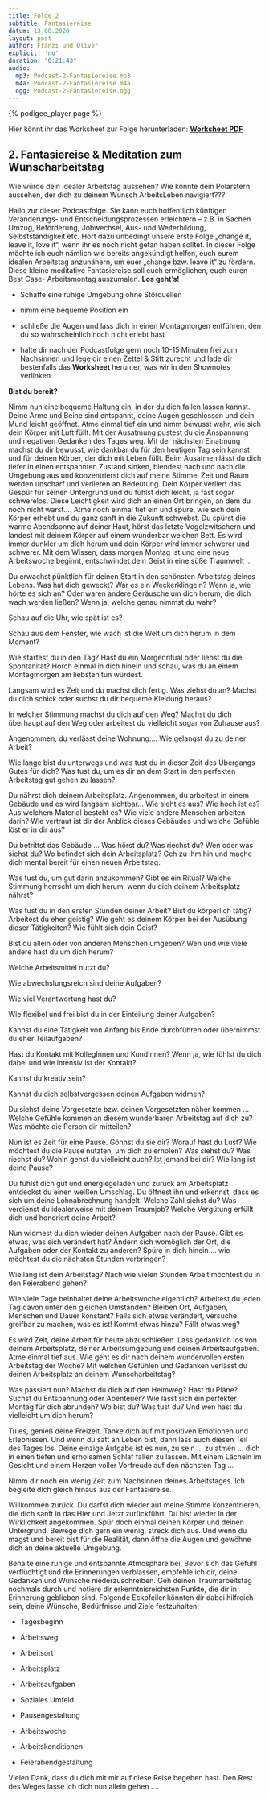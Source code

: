 ```yaml
---
title: Folge 2
subtitle: Fantasiereise
datum: 13.08.2020
layout: post
author: Franzi und Oliver
explicit: 'no'
duration: "0:21:43"
audio:
  mp3: Podcast-2-Fantasiereise.mp3  
  m4a: Podcast-2-Fantasiereise.m4a
  ogg: Podcast-2-Fantasiereise.ogg
---
```


{% podigee_player page %}

Hier könnt ihr das Worksheet zur Folge herunterladen: [**Worksheet PDF**](/download/worksheet_wunscharbeitstag.pdf)

## 2. Fantasiereise & Meditation zum Wunscharbeitstag 

Wie würde dein idealer Arbeitstag aussehen? Wie könnte dein Polarstern aussehen, der dich zu deinem Wunsch ArbeitsLeben navigiert??? 

 

Hallo zur dieser Podcastfolge. Sie kann euch hoffentlich künftigen Veränderungs- und Entscheidungsprozessen erleichtern – z.B. in Sachen Umzug, Beförderung, Jobwechsel, Aus- und Weiterbildung, Selbstständigkeit etc. Hört dazu unbedingt unsere erste Folge „change it, leave it, love it“, wenn ihr es noch nicht getan haben solltet. In dieser Folge möchte ich euch nämlich wie bereits angekündigt helfen, euch eurem idealen Arbeitstag anzunähern, um euer „change bzw. leave it“ zu fördern. Diese kleine meditative Fantasiereise soll euch ermöglichen, euch euren Best Case- Arbeitsmontag auszumalen. **Los geht’s!** 

 

* Schaffe eine ruhige Umgebung ohne Störquellen 

* nimm eine bequeme Position ein 

* schließe die Augen und lass dich in einen Montagmorgen entführen, den du so wahrscheinlich noch nicht erlebt hast 

* halte dir nach der Podcastfolge gern noch 10-15 Minuten frei zum Nachsinnen und lege dir einen Zettel & Stift zurecht und lade dir bestenfalls das **Worksheet** herunter, was wir in den Shownotes verlinken 

 

**Bist du bereit?** 

 

 Nimm nun eine bequeme Haltung ein, in der du dich fallen lassen kannst. Deine Arme und Beine sind entspannt, deine Augen geschlossen und dein Mund leicht geöffnet. Atme einmal tief ein und nimm bewusst wahr, wie sich dein Körper mit Luft füllt. Mit der Ausatmung pustest du die Anspannung und negativen Gedanken des Tages weg. Mit der nächsten Einatmung machst du dir bewusst, wie dankbar du für den heutigen Tag sein kannst und für deinen Körper, der dich mit Leben füllt. Beim Ausatmen lässt du dich tiefer in einen entspannten Zustand sinken, blendest nach und nach die Umgebung aus und konzentrierst dich auf meine Stimme. Zeit und Raum werden unscharf und verlieren an Bedeutung. Dein Körper verliert das Gespür für seinen Untergrund und du fühlst dich leicht, ja fast sogar schwerelos. Diese Leichtigkeit wird dich an einen Ort bringen, an dem du noch nicht warst…. Atme noch einmal tief ein und spüre, wie sich dein Körper erhebt und du ganz sanft in die Zukunft schwebst. Du spürst die warme Abendsonne auf deiner Haut, hörst das letzte Vogelzwitschern und landest mit deinem Körper auf einem wunderbar weichen Bett. Es wird immer dunkler um dich herum und dein Körper wird immer schwerer und schwerer. Mit dem Wissen, dass morgen Montag ist und eine neue Arbeitswoche beginnt, entschwindet dein Geist in eine süße Traumwelt … 

 

Du erwachst pünktlich für deinen Start in den schönsten Arbeitstag deines Lebens. Was hat dich geweckt? War es ein Weckerklingeln? Wenn ja, wie hörte es sich an? Oder waren andere Geräusche um dich herum, die dich wach werden ließen? Wenn ja, welche genau nimmst du wahr? 

 

Schau auf die Uhr, wie spät ist es? 

 

Schau aus dem Fenster, wie wach ist die Welt um dich herum in dem Moment? 

 

Wie startest du in den Tag? Hast du ein Morgenritual oder liebst du die Spontanität? Horch einmal in dich hinein und schau, was du an einem Montagmorgen am liebsten tun würdest. 

 

Langsam wird es Zeit und du machst dich fertig. Was ziehst du an? Machst du dich schick oder suchst du dir bequeme Kleidung heraus? 

 

In welcher Stimmung machst du dich auf den Weg? Machst du dich überhaupt auf den Weg oder arbeitest du vielleicht sogar von Zuhause aus? 

 

Angenommen, du verlässt deine Wohnung…. Wie gelangst du zu deiner Arbeit? 

 

Wie lange bist du unterwegs und was tust du in dieser Zeit des Übergangs Gutes für dich? Was tust du, um es dir an dem Start in den perfekten Arbeitstag gut gehen zu lassen? 

 

Du nährst dich deinem Arbeitsplatz. Angenommen, du arbeitest in einem Gebäude und es wird langsam sichtbar… Wie sieht es aus? Wie hoch ist es? Aus welchem Material besteht es? Wie viele andere Menschen arbeiten darin? Wie vertraut ist dir der Anblick dieses Gebäudes und welche Gefühle löst er in dir aus? 

 

Du betrittst das Gebäude … Was hörst du? Was riechst du? Wen oder was siehst du? Wo befindet sich dein Arbeitsplatz? Geh zu ihm hin und mache dich mental bereit für einen neuen Arbeitstag. 

 

Was tust du, um gut darin anzukommen? Gibt es ein Ritual? Welche Stimmung herrscht um dich herum, wenn du dich deinem Arbeitsplatz nährst? 

 

Was tust du in den ersten Stunden deiner Arbeit? Bist du körperlich tätig? Arbeitest du eher geistig? Wie geht es deinem Körper bei der Ausübung dieser Tätigkeiten? Wie fühlt sich dein Geist? 

 

Bist du allein oder von anderen Menschen umgeben? Wen und wie viele andere hast du um dich herum? 

 

Welche Arbeitsmittel nutzt du? 

 

Wie abwechslungsreich sind deine Aufgaben? 

 

Wie viel Verantwortung hast du? 

 

Wie flexibel und frei bist du in der Einteilung deiner Aufgaben? 

 

Kannst du eine Tätigkeit von Anfang bis Ende durchführen oder übernimmst du eher Teilaufgaben? 

 

Hast du Kontakt mit KollegInnen und KundInnen? Wenn ja, wie fühlst du dich dabei und wie intensiv ist der Kontakt? 

 

Kannst du kreativ sein? 

 

Kannst du dich selbstvergessen deinen Aufgaben widmen? 

 

Du siehst deine Vorgesetzte bzw. deinen Vorgesetzten näher kommen … Welche Gefühle kommen an diesem wunderbaren Arbeitstag auf dich zu? Was möchte die Person dir mitteilen? 

 

Nun ist es Zeit für eine Pause. Gönnst du sie dir? Worauf hast du Lust? Wie möchtest du die Pause nutzten, um dich zu erholen? Was siehst du? Was riechst du? Wohin gehst du vielleicht auch? Ist jemand bei dir? Wie lang ist deine Pause? 

 

Du fühlst dich gut und energiegeladen und zurück am Arbeitsplatz entdeckst du einen weißen Umschlag. Du öffnest ihn und erkennst, dass es sich um deine Lohnabrechnung handelt. Welche Zahl siehst du? Was verdienst du idealerweise mit deinem Traumjob? Welche Vergütung erfüllt dich und honoriert deine Arbeit? 

 

Nun widmest du dich wieder deinen Aufgaben nach der Pause. Gibt es etwas, was sich verändert hat? Ändern sich womöglich der Ort, die Aufgaben oder der Kontakt zu anderen? Spüre in dich hinein … wie möchtest du die nächsten Stunden verbringen? 

 

Wie lang ist dein Arbeitstag? Nach wie vielen Stunden Arbeit möchtest du in den Feierabend gehen? 

 

Wie viele Tage beinhaltet deine Arbeitswoche eigentlich? Arbeitest du jeden Tag davon unter den gleichen Umständen? Bleiben Ort, Aufgaben, Menschen und Dauer konstant? Falls sich etwas verändert, versuche greifbar zu machen, was es ist! Kommt etwas hinzu? Fällt etwas weg? 

 

Es wird Zeit, deine Arbeit für heute abzuschließen. Lass gedanklich los von deinem Arbeitsplatz, deiner Arbeitsumgebung und deinen Arbeitsaufgaben. Atme einmal tief aus. Wie geht es dir nach deinem wundervollen ersten Arbeitstag der Woche? Mit welchen Gefühlen und Gedanken verlässt du deinen Arbeitsplatz an deinem Wunscharbeitstag? 

 

Was passiert nun? Machst du dich auf den Heimweg? Hast du Pläne? Suchst du Entspannung oder Abenteuer? Wie lässt sich ein perfekter Montag für dich abrunden? Wo bist du? Was tust du? Und wen hast du vielleicht um dich herum? 

 

Tu es, genieß deine Freizeit. Tanke dich auf mit positiven Emotionen und Erlebnissen. Und wenn du satt an Leben bist, dann lass auch diesen Teil des Tages los. Deine einzige Aufgabe ist es nun, zu sein … zu atmen … dich in einen tiefen und erholsamen Schlaf fallen zu lassen. Mit einem Lächeln im Gesicht und einem Herzen voller Vorfreude auf den nächsten Tag … 

 

Nimm dir noch ein wenig Zeit zum Nachsinnen deines Arbeitstages. Ich begleite dich gleich hinaus aus der Fantasiereise. 

 

Willkommen zurück. Du darfst dich wieder auf meine Stimme konzentrieren, die dich sanft in das Hier und Jetzt zurückführt. Du bist wieder in der Wirklichkeit angekommen. Spür doch einmal deinen Körper und deinen Untergrund. Bewege dich gern ein wenig, streck dich aus. Und wenn du magst und bereit bist für die Realität, dann öffne die Augen und gewöhne dich an deine aktuelle Umgebung. 

 

Behalte eine ruhige und entspannte Atmosphäre bei. Bevor sich das Gefühl verflüchtigt und die Erinnerungen verblassen, empfehle ich dir, deine Gedanken und Wünsche niederzuschreiben. Geh deinen Traumarbeitstag nochmals durch und notiere dir erkenntnisreichsten Punkte, die dir in Erinnerung geblieben sind. Folgende Eckpfeiler könnten dir dabei hilfreich sein, deine Wünsche, Bedürfnisse und Ziele festzuhalten: 

* Tagesbeginn 

* Arbeitsweg 

* Arbeitsort 

* Arbeitsplatz 

* Arbeitsaufgaben 

* Soziales Umfeld 

* Pausengestaltung 

* Arbeitswoche 

* Arbeitskonditionen 

* Feierabendgestaltung 
 

Vielen Dank, dass du dich mit mir auf diese Reise begeben hast. Den Rest des Weges lasse ich dich nun allein gehen …. 